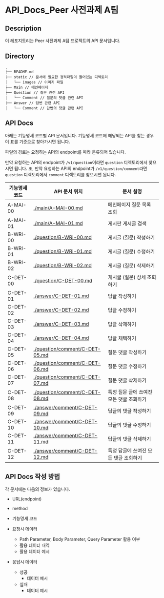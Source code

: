 
# API_Docs_Peer 사전과제 A팀

## Description

이 레포지토리는 Peer 사전과제 A팀 프로젝트의 API 문서입니다.

## Directory

```
.
├── README.md
├── static // 문서에 필요한 정적파일이 들어있는 디렉토리
│   └── images // 이미지 파일
├── Main // 메인페이지
├── Question // 질문 관련 API
│   └── Comment // 질문의 댓글 관련 API 
├── Answer // 답변 관련 API
│   └── Comment // 답변의 댓글 관련 API
```

## API Docs

아래는 기능명세 코드별 API 문서입니다.
기능명세 코드에 해당되는 API를 찾는 경우 이 표를 기준으로 찾아가시면 됩니다.

파일의 경로는 요청하는 API의 endpoint를 따라 분류되어 있습니다.

만약 요청하는 API의 endpoint가 `/v1/question`이라면 `question` 디렉토리에서 찾으시면 됩니다.
또, 만약 요청하는 API의 endpoint가 `/v1/question/comment`라면 `question` 디렉토리에서 `comment` 디렉토리를 찾으시면 됩니다.

| 기능명세 코드 | API 문서 위치 | 문서 설명 |
| --- | --- | --- |
| A-MAI-00 | [./main/A-MAI-00.md](./main/A-MAI-00.md) | 메인페이지 질문 목록 조회 |
| A-MAI-01 | [./main/A-MAI-01.md](./main/A-MAI-01.md) | 게시판 게시글 검색 |
| B-WRI-00 | [./question/B-WRI-00.md](./question/B-WRI-00.md) | 게시글 (질문) 작성하기 |
| B-WRI-01 | [./question/B-WRI-01.md](./question/B-WRI-01.md) | 게시글 (질문) 수정하기 |
| B-WRI-02 | [./question/B-WRI-02.md](./question/B-WRI-02.md) | 게시글 (질문) 삭제하기 |
| C-DET-00 | [./question/C-DET-00.md](./question/C-DET-00.md) | 게시글 (질문) 상세 조회하기 |
| C-DET-01 | [./answer/C-DET-01.md](./answer/C-DET-01.md) | 답글 작성하기 |
| C-DET-02 | [./answer/C-DET-02.md](./answer/C-DET-02.md) | 답글 수정하기 |
| C-DET-03 | [./answer/C-DET-03.md](./answer/C-DET-03.md) | 답글 삭제하기 |
| C-DET-04 | [./answer/C-DET-04.md](./answer/C-DET-04.md) | 답글 채택하기 |
| C-DET-05 | [./question/comment/C-DET-05.md](./question/comment/C-DET-05.md) | 질문 댓글 작성하기 |
| C-DET-06 | [./question/comment/C-DET-06.md](./question/comment/C-DET-06.md) | 질문 댓글 수정하기 |
| C-DET-07 | [./question/comment/C-DET-07.md](./question/comment/C-DET-07.md) | 질문 댓글 삭제하기 |
| C-DET-08 | [./question/comment/C-DET-08.md](./question/comment/C-DET-08.md) | 특정 질문 글에 쓰여진 모든 댓글 조회하기 |
| C-DET-09 | [./answer/comment/C-DET-09.md](./answer/comment/C-DET-09.md) | 답글의 댓글 작성하기 |
| C-DET-10 | [./answer/comment/C-DET-10.md](./answer/comment/C-DET-10.md) | 답글의 댓글 수정하기 |
| C-DET-11 | [./answer/comment/C-DET-11.md](./answer/comment/C-DET-11.md) | 답글의 댓글 삭제하기 |
| C-DET-12 | [./answer/comment/C-DET-12.md](./answer/comment/C-DET-12.md) | 특정 답글에 쓰여진 모든 댓글 조회하기 |





## API Docs 작성 방법
각 문서에는 다음의 정보가 있습니다.

- URL(endpoint)
- method
- 기능명세 코드

- 요청시 데이터
    - Path Parameter, Body Parameter, Query Parameter 활용 여부
    - 활용 데이터 내역
    - 활용 데이터 예시
- 응답시 데이터
    - 성공
        - 데이터 예시
    - 실패
        - 데이터 예시